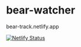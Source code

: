 # bear-watcher
bear-track.netlify.app

[![Netlify Status](https://api.netlify.com/api/v1/badges/97b9189d-492b-4f7a-8549-d220718dd73a/deploy-status)](https://app.netlify.com/sites/bear-track/deploys)
